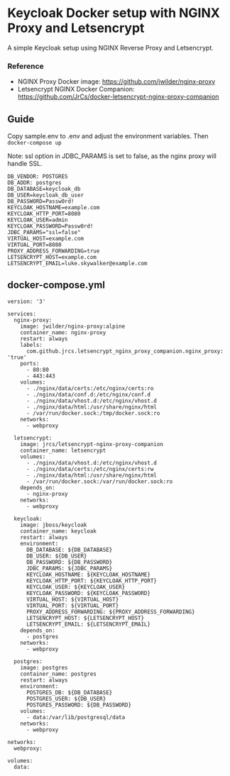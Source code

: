 # Keycloak Docker setup with NGINX Proxy and Letsencrypt

A simple Keycloak setup using NGINX Reverse Proxy and Letsencrypt.

### Reference
* NGINX Proxy Docker image: https://github.com/jwilder/nginx-proxy
* Letsencrypt NGINX Docker Companion: https://github.com/JrCs/docker-letsencrypt-nginx-proxy-companion

## Guide
Copy sample.env to .env and adjust the environment variables.
Then ```docker-compose up```

Note: ssl option in JDBC_PARAMS is set to false, as the nginx proxy will handle SSL.
```
DB_VENDOR: POSTGRES
DB_ADDR: postgres
DB_DATABASE=keycloak_db
DB_USER=keycloak_db_user
DB_PASSWORD=Passw0rd!
KEYCLOAK_HOSTNAME=example.com
KEYCLOAK_HTTP_PORT=8080
KEYCLOAK_USER=admin
KEYCLOAK_PASSWORD=Passw0rd!
JDBC_PARAMS="ssl=false" 
VIRTUAL_HOST=example.com
VIRTUAL_PORT=8080
PROXY_ADDRESS_FORWARDING=true
LETSENCRYPT_HOST=example.com
LETSENCRYPT_EMAIL=luke.skywalker@example.com
```

## docker-compose.yml

```
version: '3'

services:
  nginx-proxy:
    image: jwilder/nginx-proxy:alpine
    container_name: nginx-proxy
    restart: always
    labels:
      com.github.jrcs.letsencrypt_nginx_proxy_companion.nginx_proxy: 'true'
    ports:
      - 80:80
      - 443:443
    volumes:
      - ./nginx/data/certs:/etc/nginx/certs:ro
      - ./nginx/data/conf.d:/etc/nginx/conf.d
      - ./nginx/data/vhost.d:/etc/nginx/vhost.d
      - ./nginx/data/html:/usr/share/nginx/html
      - /var/run/docker.sock:/tmp/docker.sock:ro
    networks:
      - webproxy

  letsencrypt:
    image: jrcs/letsencrypt-nginx-proxy-companion
    container_name: letsencrypt
    volumes:
      - ./nginx/data/vhost.d:/etc/nginx/vhost.d
      - ./nginx/data/certs:/etc/nginx/certs:rw
      - ./nginx/data/html:/usr/share/nginx/html
      - /var/run/docker.sock:/var/run/docker.sock:ro
    depends_on:
      - nginx-proxy
    networks:
      - webproxy

  keycloak:
    image: jboss/keycloak
    container_name: keycloak
    restart: always
    environment: 
      DB_DATABASE: ${DB_DATABASE}
      DB_USER: ${DB_USER}
      DB_PASSWORD: ${DB_PASSWORD}
      JDBC_PARAMS: ${JDBC_PARAMS}
      KEYCLOAK_HOSTNAME: ${KEYCLOAK_HOSTNAME}
      KEYCLOAK_HTTP_PORT: ${KEYCLOAK_HTTP_PORT}
      KEYCLOAK_USER: ${KEYCLOAK_USER}
      KEYCLOAK_PASSWORD: ${KEYCLOAK_PASSWORD}
      VIRTUAL_HOST: ${VIRTUAL_HOST}
      VIRTUAL_PORT: ${VIRTUAL_PORT}
      PROXY_ADDRESS_FORWARDING: ${PROXY_ADDRESS_FORWARDING}
      LETSENCRYPT_HOST: ${LETSENCRYPT_HOST}
      LETSENCRYPT_EMAIL: ${LETSENCRYPT_EMAIL}
    depends_on:
      - postgres
    networks:
      - webproxy

  postgres:
    image: postgres
    container_name: postgres
    restart: always
    environment:
      POSTGRES_DB: ${DB_DATABASE}
      POSTGRES_USER: ${DB_USER}
      POSTGRES_PASSWORD: ${DB_PASSWORD}
    volumes:
      - data:/var/lib/postgresql/data
    networks:
      - webproxy  
   
networks:
  webproxy:

volumes:
  data:
```

